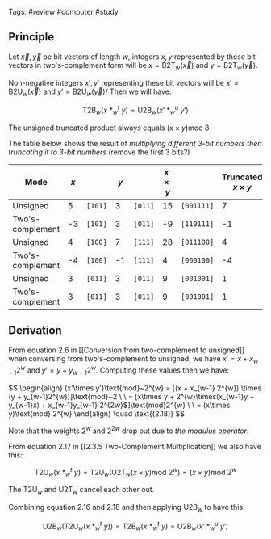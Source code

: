 Tags: #review #computer #study

## Principle

Let $\vec{x}, \vec{y}$ be bit vectors of length $w$, integers $x, y$ represented by these bit vectors in two's-complement form will be $x = \text{B2T}_{w}(\vec{x})$ and $y=\text{B2T}_{w}(\vec{y})$.

Non-negative integers $x', y'$ representing these bit vectors will be $x' = \text{B2U}_{w}(\vec{x})$ and $y'=\text{B2U}_{w}(\vec{y})$/ Then we will have:

$$
\text{T2B}_{w}(x~*^{t}_{w}~y)=\text{U2B}_{w}(x'~*^{u}_{w}~y')
$$

The unsigned truncated product always equals $(x\times y)\text{mod}~8$

The table below shows the result of _multiplying different 3-bit numbers then truncating it to 3-bit numbers_ (remove the first 3 bits?)
   
| Mode             | $x$ |         | $y$ |         | $x \times y$ |            | Truncated $x \times y$ |         |
| ---------------- | --- | ------- | --- | ------- | ------------ | ---------- | ---------------------- | ------- |
| Unsigned         | 5   | `[101]` | 3   | `[011]` | 15           | `[001111]` | 7                      | `[111]` |
| Two's-complement | -3  | `[101]` | 3   | `[011]` | -9           | `[110111]` | -1                     | `[111]` |
| Unsigned         | 4   | `[100]` | 7   | `[111]` | 28           | `[011100]` | 4                      | `[100]` |
| Two's-complement | -4  | `[100]` | -1  | `[111]` | 4            | `[000100]` | -4                     | `[100]` |
| Unsigned         | 3   | `[011]` | 3   | `[011]` | 9            | `[001001]` | 1                      | `[001]` |
| Two's-complement | 3   | `[011]` | 3   | `[011]` | 9            | `[001001]` | 1                      | `[001]` |

## Derivation

From equation 2.6 in [[Conversion from two-complement to unsigned]] when conversing from two's-complement to unsigned, we have $x'=x + x_{w-1}2^{w}$ and $y'=y + y_{w-1}2^{w}$. Computing these values then we have:

$$
\begin{align}
(x'\times y')\text{mod}~2^{w} = [(x + x_{w-1} 2^{w}) \times (y + y_{w-1}2^{w})]\text{mod}~2 \\ \\
= [x\times y + 2^{w}\times(x_{w-1}y + y_{w-1}x) + x_{w-1}y_{w-1} 2^{2w}$]\text{mod}2^{w} \\ \\
= (x\times y)\text{mod} 2^{w}
\end{align}
\quad \text{(2.18)}
$$

Note that the weights $2^{w}$ and $2^{2w}$ drop out due to _the modulus operator_.

From equation 2.17 in [[2.3.5 Two-Complement Multiplication]] we also have this:

$$
\text{T2U}_{w}(x~*^{t}_{w}~y) = \text{T2U}_{w}(\text{U2T}_{w}(x\times y)\text{mod}~2^{w}) = (x\times y)\text{mod}~2^{w}
$$

The $\text{T2U}_{w}$ and $\text{U2T}_{w}$ cancel each other out.

Combining equation 2.16 and 2.18 and then applying $\text{U2B}_{w}$ to have this:

$$\text{U2B}_{w}(\text{T2U}_{w}(x~*^{t}_{w}~y)) = \text{T2B}_{w}(x~*^{t}_{w}~y)=\text{U2B}_{w}(x'~*^{u}_{w}~y')$$

